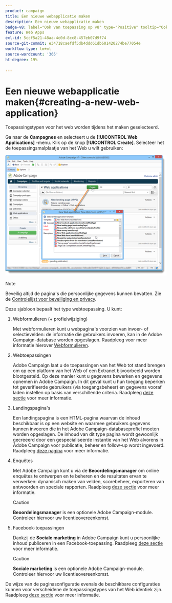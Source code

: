 ```yaml
---
product: campaign
title: Een nieuwe webapplicatie maken
description: Een nieuwe webapplicatie maken
badge-v8: label="Ook van toepassing op v8" type="Positive" tooltip="Ook van toepassing op campagne v8"
feature: Web Apps
exl-id: 5ccf5a21-48aa-4c0d-8cc8-457eb07d9f74
source-git-commit: e34718caefdf5db4ddd61db601420274be77054e
workflow-type: tm+mt
source-wordcount: '365'
ht-degree: 19%

---
```


# Een nieuwe webapplicatie maken{#creating-a-new-web-application}



Toepassingstypen voor het web worden tijdens het maken geselecteerd.

Ga naar de **Campagnes** en selecteert u de **[!UICONTROL Web Applications]** -menu. Klik op de knop **[!UICONTROL Create]**. Selecteer het de toepassingsmalplaatje van het Web u wilt gebruiken:

![](assets/webapp_create_from_campaign.png)

>[!NOTE]
>
>Beveilig altijd de pagina&#39;s die persoonlijke gegevens kunnen bevatten. Zie de [Controlelijst voor beveiliging en privacy](https://helpx.adobe.com/nl/campaign/kb/acc-security.html#privacy).

Deze sjabloon bepaalt het type webtoepassing. U kunt:

1. Webformulieren (+ profielwijziging)

   Met webformulieren kunt u webpagina&#39;s voorzien van invoer- of selectievelden: de informatie die gebruikers invoeren, kan in de Adobe Campaign-database worden opgeslagen. Raadpleeg voor meer informatie hierover [Webformulieren](about-web-forms.md).

1. Webtoepassingen

   Adobe Campaign laat u de toepassingen van het Web tot stand brengen om op een platform van het Web of een Extranet bijvoorbeeld worden blootgesteld. Op deze manier kunt u gegevens bewerken en gegevens opnemen in Adobe Campaign. In dit geval kunt u hun toegang beperken tot geverifieerde gebruikers (via toegangsbeheer) en gegevens vooraf laden instellen op basis van verschillende criteria. Raadpleeg [deze sectie](about-web-applications.md) voor meer informatie.

1. Landingspagina&#39;s

   Een landingspagina is een HTML-pagina waarvan de inhoud beschikbaar is op een website en waarmee gebruikers gegevens kunnen invoeren die in het Adobe Campaign-databaseprofiel moeten worden opgeslagen. De inhoud van dit type pagina wordt gewoonlijk gecreeerd door een gespecialiseerde instantie van het Web alvorens in Adobe Campaign voor publicatie, beheer en follow-up wordt ingevoerd. Raadpleeg [deze pagina](creating-a-landing-page.md) voor meer informatie.

1. Enquêtes

   Met Adobe Campaign kunt u via de **Beoordelingsmanager** om online enquêtes te ontwerpen en te beheren en de resultaten ervan te verwerken: dynamisch maken van velden, scorebeheer, exporteren van antwoorden en speciale rapporten. Raadpleeg [deze sectie](../../surveys/using/about-surveys.md) voor meer informatie.

   >[!CAUTION]
   >
   >**Beoordelingsmanager** is een optionele Adobe Campaign-module. Controleer hiervoor uw licentieovereenkomst.

1. Facebook-toepassingen

   Dankzij de **Sociale marketing** in Adobe Campaign kunt u persoonlijke inhoud publiceren in een Facebook-toepassing. Raadpleeg [deze sectie](../../social/using/about-social-marketing.md) voor meer informatie.

   >[!CAUTION]
   >
   >**Sociale marketing** is een optionele Adobe Campaign-module. Controleer hiervoor uw licentieovereenkomst.

De wijze van de paginasonfiguratie evenals de beschikbare configuraties kunnen voor verscheidene de toepassingstypes van het Web identiek zijn. Raadpleeg [deze sectie](about-web-forms.md) voor meer informatie.
